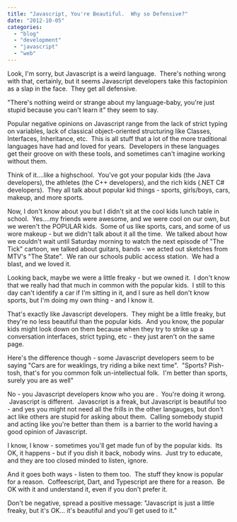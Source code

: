 ```yaml
---
title: "Javascript, You're Beautiful.  Why so Defensive?"
date: "2012-10-05"
categories:
  - "blog"
  - "development"
  - "javascript"
  - "web"
---
```


Look, I'm sorry, but Javascript is a weird language.  There's nothing wrong with that, certainly, but it seems Javascript developers take this factopinion as a slap in the face.  They get all defensive.

"There's nothing weird or strange about my language-baby, you're just stupid because you can't learn it" they seem to say.

Popular negative opinions on Javascript range from the lack of strict typing on variables, lack of classical object-oriented structuring like Classes, Interfaces, Inheritance, etc.  This is all stuff that a lot of the more traditional languages have had and loved for years.  Developers in these languages get their groove on with these tools, and sometimes can't imagine working without them.

Think of it....like a highschool.  You've got your popular kids (the Java developers), the athletes (the C++ developers), and the rich kids (.NET C# developers).  They all talk about popular kid things - sports, girls/boys, cars, makeup, and more sports.

Now, I don't know about you but I didn't sit at the cool kids lunch table in school.  Yes....my friends were awesome, and we were cool on our own, but we weren't the POPULAR kids.  Some of us like sports, cars, and some of us wore makeup - but we didn't talk about it all the time.  We talked about how we couldn't wait until Saturday morning to watch the next episode of "The Tick" cartoon, we talked about guitars, bands - we acted out sketches from MTV's "The State".  We ran our schools public access station.  We had a blast, and we loved it.

Looking back, maybe we were a little freaky - but we owned it.  I don't know that we really had that much in common with the popular kids.  I still to this day can't identify a car if I'm sitting in it, and I sure as hell don't know sports, but I'm doing my own thing - and I know it.

That's exactly like Javascript developers.  They might be a little freaky, but they're no less beautiful than the popular kids.  And you know, the popular kids might look down on them because when they try to strike up a conversation interfaces, strict typing, etc - they just aren't on the same page.

Here's the difference though - some Javascript developers seem to be saying "Cars are for weaklings, try riding a bike next time".  "Sports? Pish-tosh, that's for you common folk un-intellectual folk.  I'm better than sports, surely you are as well"

No - you Javascript developers know who you are .  You're doing it wrong.  Javascript is different.  Javascript is a freak, but Javascript is beautiful too - and yes you might not need all the frills in the other langauges, but don't act like others are stupid for asking about them.  Calling somebody stupid and acting like you're better than them  is a barrier to the world having a good opinion of Javascript.

I know, I know - sometimes you'll get made fun of by the popular kids.  Its OK, it happens - but if you dish it back, nobody wins.  Just try to educate, and they are too closed minded to listen, ignore.

And it goes both ways - listen to them too.  The stuff they know is popular for a reason.  Coffeescript, Dart, and Typescript are there for a reason.  Be OK with it and understand it, even if you don't prefer it.

Don't be negative, spread a positive message: "Javascript is just a little freaky, but it's OK... it's beautiful and you'll get used to it."
